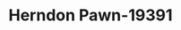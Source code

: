 ---
f_zip-code: 20170
f_state-code: VA
title: Herndon Pawn-19391
f_phone: 703-709-7797
f_city-only: Herndon
f_address: 670 Elden Street Herndon
f_location-unique-id: '19391'
slug: herndon-pawn-19391
updated-on: '2024-05-30T13:46:58.046Z'
created-on: '2024-05-30T13:36:59.803Z'
published-on: '2024-05-30T13:54:32.469Z'
f_city-state: cms/city/herndon-va.md
f_company: cms/company/herndon-pawn.md
f_state: cms/state/virginia.md
layout: '[payday-loan].html'
tags: payday-loan
---